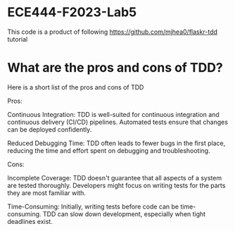 # ECE444-F2023-Lab5
This code is a product of following https://github.com/mjhea0/flaskr-tdd tutorial

# What are the pros and cons of TDD?

Here is a short list of the pros and cons of TDD

Pros:

Continuous Integration: TDD is well-suited for continuous integration and continuous delivery (CI/CD) pipelines. Automated tests ensure that changes can be deployed confidently.

Reduced Debugging Time: TDD often leads to fewer bugs in the first place, reducing the time and effort spent on debugging and troubleshooting.

Cons:

Incomplete Coverage: TDD doesn't guarantee that all aspects of a system are tested thoroughly. Developers might focus on writing tests for the parts they are most familiar with.

Time-Consuming: Initially, writing tests before code can be time-consuming. TDD can slow down development, especially when tight deadlines exist.
